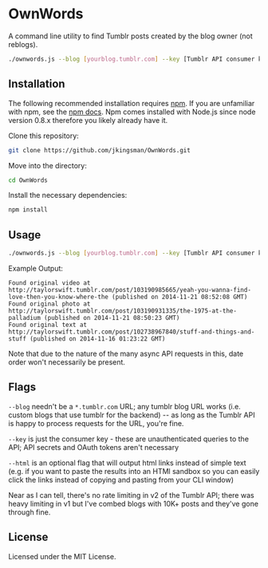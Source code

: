 OwnWords
========

A command line utility to find Tumblr posts created by the blog owner (not reblogs).

```bash
./ownwords.js --blog [yourblog.tumblr.com] --key [Tumblr API consumer key]
```

## Installation
The following recommended installation requires [npm](https://npmjs.org/). If you are unfamiliar with npm, see the [npm docs](https://npmjs.org/doc/). Npm comes installed with Node.js since node version 0.8.x therefore you likely already have it.

Clone this repository:

```bash
git clone https://github.com/jkingsman/OwnWords.git
```

Move into the directory:

```bash
cd OwnWords
```

Install the necessary dependencies:

```bash
npm install
```

## Usage

```bash
./ownwords.js --blog [yourblog.tumblr.com] --key [Tumblr API consumer key] [--html]
```

Example Output: 

```
Found original video at http://taylorswift.tumblr.com/post/103190985665/yeah-you-wanna-find-love-then-you-know-where-the (published on 2014-11-21 08:52:08 GMT)
Found original photo at http://taylorswift.tumblr.com/post/103190931335/the-1975-at-the-palladium (published on 2014-11-21 08:50:23 GMT)
Found original text at http://taylorswift.tumblr.com/post/102738967840/stuff-and-things-and-stuff (published on 2014-11-16 01:23:22 GMT)
```

Note that due to the nature of the many async API requests in this, date order won't necessarily be present.

## Flags

`--blog` needn't be a `*.tumblr.com` URL; any tumblr blog URL works (i.e. custom blogs that use tumblr for the backend) -- as long as the Tumblr API is happy to process requests for the URL, you're fine.

`--key` is just the consumer key - these are unauthenticated queries to the API; API secrets and OAuth tokens aren't necessary

`--html` is an optional flag that will output html links instead of simple text (e.g. if you want to paste the results into an HTMl sandbox so you can easily click the links instead of copying and pasting from your CLI window)

Near as I can tell, there's no rate limiting in v2 of the Tumblr API; there was heavy limiting in v1 but I've combed blogs with 10K+ posts and they've gone through fine.

## License

Licensed under the MIT License.
